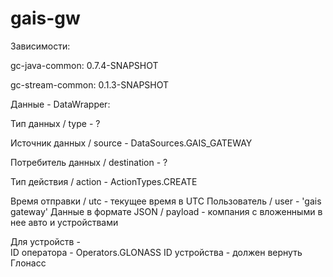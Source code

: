 # gais-gw
Зависимости:

gc-java-common: 0.7.4-SNAPSHOT

gc-stream-common: 0.1.3-SNAPSHOT

Данные - DataWrapper:

Тип данных / type - ?

Источник данных / source - DataSources.GAIS_GATEWAY

Потребитель данных / destination - ?

Тип действия / action - ActionTypes.CREATE

Время отправки / utc - текущее время в UTC 
Пользователь / user - 'gais gateway' 
Данные в формате JSON / payload - компания с вложенными в нее авто и устройствами 

Для устройств -  
ID оператора - Operators.GLONASS 
ID устройства - должен вернуть Глонасс 
